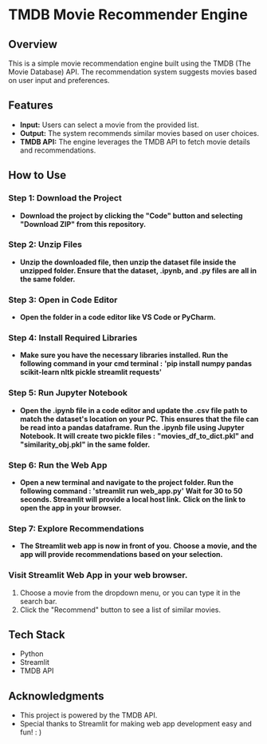 # TMDB Movie Recommender Engine

## Overview
This is a simple movie recommendation engine built using the TMDB (The Movie Database) API. The recommendation system suggests movies based on user input and preferences.

## Features
- **Input:** Users can select a movie from the provided list.
- **Output:** The system recommends similar movies based on user choices.
- **TMDB API:** The engine leverages the TMDB API to fetch movie details and recommendations.

## How to Use
### Step 1: Download the Project
  - **Download the project by clicking the "Code" button and selecting "Download ZIP" from this repository.**

### Step 2: Unzip Files
  - **Unzip the downloaded file, then unzip the dataset file inside the unzipped folder. Ensure that the dataset, .ipynb, and .py files are all in the same folder.**

### Step 3: Open in Code Editor
  - **Open the folder in a code editor like VS Code or PyCharm.**

### Step 4: Install Required Libraries
  - **Make sure you have the necessary libraries installed. Run the following command in your cmd terminal :** 
   **'pip install numpy pandas scikit-learn nltk pickle streamlit requests'**

### Step 5: Run Jupyter Notebook
  - **Open the .ipynb file in a code editor and update the .csv file path to match the dataset's location on your PC.**
   **This ensures that the file can be read into a pandas dataframe.**
   **Run the .ipynb file using Jupyter Notebook. It will create two pickle files :**
   **"movies_df_to_dict.pkl" and "similarity_obj.pkl" in the same folder.**

### Step 6: Run the Web App
  - **Open a new terminal and navigate to the project folder. Run the following command : 'streamlit run web_app.py'**
   **Wait for 30 to 50 seconds. Streamlit will provide a local host link.**
   **Click on the link to open the app in your browser.**

### Step 7: Explore Recommendations
  - **The Streamlit web app is now in front of you.** 
   **Choose a movie, and the app will provide recommendations based on your selection.**

### Visit Streamlit Web App in your web browser.
   
   1. Choose a movie from the dropdown menu, or you can type it in the search bar.
   2. Click the "Recommend" button to see a list of similar movies.

## Tech Stack
- Python
- Streamlit
- TMDB API

## Acknowledgments
- This project is powered by the TMDB API.
- Special thanks to Streamlit for making web app development easy and fun! : )
